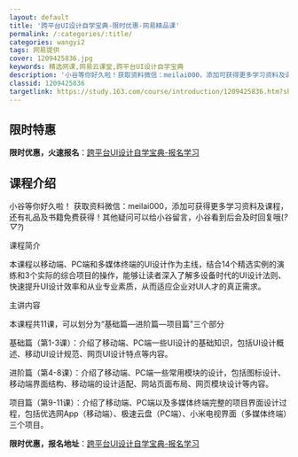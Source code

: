 ```yaml
---
layout: default
title: '跨平台UI设计自学宝典-限时优惠-网易精品课'
permalink: /:categories/:title/
categories: wangyi2
tags: 网易提供
cover: 1209425836.jpg
keywords: 精选网课,网易云课堂,跨平台UI设计自学宝典
description: '小谷等你好久啦！获取资料微信：meilai000，添加可获得更多学习资料及课程，还有礼品及书籍免费获得！其他疑问可以给小'
classid: 1209425836
targetlink: https://study.163.com/course/introduction/1209425836.htm?share=1&shareId=1025206652&utm_campaign=share&utm_medium=iphoneShare&utm_source=&utm_u=1025206652
---
```


## 限时特惠

**限时优惠，火速报名**：[跨平台UI设计自学宝典-报名学习](https://study.163.com/course/introduction/1209425836.htm?share=1&shareId=1025206652&utm_campaign=share&utm_medium=iphoneShare&utm_source=&utm_u=1025206652)

## 课程介绍

小谷等你好久啦！ 获取资料微信：meilai000，添加可获得更多学习资料及课程，还有礼品及书籍免费获得！其他疑问可以给小谷留言，小谷看到后会及时回复哦(*?▽?*)



课程简介

本课程以移动端、PC端和多媒体终端的UI设计作为主线，结合14个精选实例的演练和3个实际的综合项目的操作，能够让读者深入了解多设备时代的UI设计法则、快速提升UI设计效率和从业专业素质，从而适应企业对UI人才的真正需求。





主讲内容

本课程共11课，可以划分为“基础篇—进阶篇—项目篇”三个部分



基础篇（第1-3课）：介绍了移动端、PC端一些UI设计的基础知识，包括UI设计概述、移动UI设计规范、网页UI设计特点等内容。

进阶篇（第4-8课）：介绍了移动端、PC端一些常用模块的设计，包括图标设计、移动端界面结构、移动端的设计适配、网站页面布局、网页模块设计等内容。

项目篇（第9-11课）：介绍了移动端、PC端以及多媒体终端完整的项目界面设计过程，包括优选网App（移动端）、极速云盘（PC端）、小米电视界面（多媒体终端）三个项目。

**限时优惠，报名地址**：[跨平台UI设计自学宝典-报名学习](https://study.163.com/course/introduction/1209425836.htm?share=1&shareId=1025206652&utm_campaign=share&utm_medium=iphoneShare&utm_source=&utm_u=1025206652)


